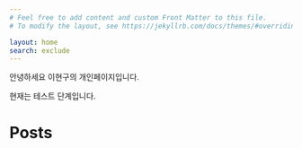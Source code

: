 ```yaml
---
# Feel free to add content and custom Front Matter to this file.
# To modify the layout, see https://jekyllrb.com/docs/themes/#overriding-theme-defaults

layout: home
search: exclude
---
```


안녕하세요 이현구의 개인페이지입니다.

현재는 테스트 단계입니다.

# Posts